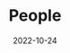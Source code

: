 ---
title: People
date: 2022-10-24

type: landing

sections:
  - block: people
    content:
      title: 毕业成员
      # Choose which groups/teams of users to display.
      #   Edit `user_groups` in each user's profile to add them to one or more of these groups.
      user_groups:
          - 毕业研究生
          - 访问见习生

      sort_by: Params.grade
      sort_ascending: false
    design:
      show_interests: false
      show_role: true
      show_social: true
---